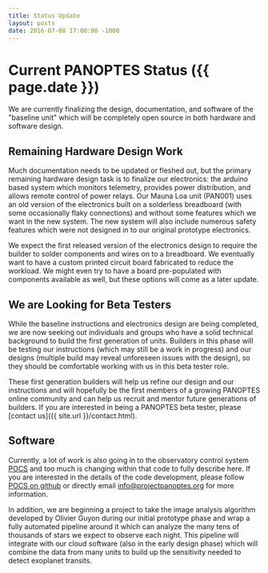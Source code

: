 ```yaml
---
title: Status Update
layout: posts
date: 2016-07-08 17:00:00 -1000
---
```


# Current PANOPTES Status ({{ page.date }})

We are currently finalizing the design, documentation, and software of the "baseline unit" which will be completely open source in both hardware and software design.  

## Remaining Hardware Design Work

Much documentation needs to be updated or fleshed out, but the primary remaining hardware design task is to finalize our electronics: the arduino based system which monitors telemetry, provides power distribution, and allows remote control of power relays.  Our Mauna Loa unit (PAN001) uses an old version of the electronics built on a solderless breadboard (with some occasionally flaky connections) and without some features which we want in the new system.  The new system will also include numerous safety features which were not designed in to our original prototype electronics.

We expect the first released version of the electronics design to require the builder to solder components and wires on to a breadboard.  We eventually want to have a custom printed circuit board fabricated to reduce the workload.  We might even try to have a board pre-populated with components available as well, but these options will come as a later update.

## We are Looking for Beta Testers

While the baseline instructions and electronics design are being completed, we are now seeking out individuals and groups who have a solid technical background to build the first generation of units.  Builders in this phase will be testing our instructions (which may still be a work in progress) and our designs (multiple build may reveal unforeseen issues with the design), so they should be comfortable working with us in this beta tester role.  

These first generation builders will help us refine our design and our instructions and will hopefully be the first members of a growing PANOPTES online community and can help us recruit and mentor future generations of builders.  If you are interested in being a PANOPTES beta tester, please [contact us]({{ site.url }}/contact.html).

## Software

Currently, a lot of work is also going in to the observatory control system [POCS](https://github.com/panoptes/POCS) and too much is changing within that code to fully describe here.  If you are interested in the details of the code development, please follow [POCS on github](https://github.com/panoptes/POCS) or directly email [info@projectpanoptes.org](mailto:info@projectpanoptes.org) for more information.

In addition, we are beginning a project to take the image analysis algorithm developed by Olivier Guyon during our initial prototype phase and wrap a fully automated pipeline around it which can analyze the many tens of thousands of stars we expect to observe each night.  This pipeline will integrate with our cloud software (also in the early design phase) which will combine the data from many units to build up the sensitivity needed to detect exoplanet transits.
